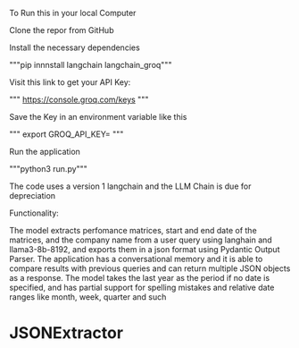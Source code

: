 To Run this in your local Computer

Clone the repor from GitHub

Install the necessary dependencies

"""pip innnstall langchain langchain_groq"""

Visit this link to get your API Key:

""" https://console.groq.com/keys """

Save the Key in an environment variable like this

""" export GROQ_API_KEY=<your-api-key-here> """

Run the application

"""python3 run.py"""

The code uses a version 1 langchain and the LLM Chain is due for depreciation

Functionality:

The model extracts perfomance matrices, start and end date of the matrices, and the company name from a user query using langhain and llama3-8b-8192, and exports them in a json format using Pydantic Output Parser. The application has a conversational memory and it is able to compare results with previous queries and can return multiple JSON objects as a response. The model takes the last year as the period if no date is specified, and has partial support for spelling mistakes and relative date ranges like month, week, quarter and such
# JSONExtractor
